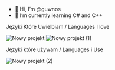 - 👋 Hi, I’m @guwnos
- 🌱 I’m currently learning C# and C++

Języki Które Uwielbiam / Languages I love




![Nowy projekt](https://user-images.githubusercontent.com/62306123/148421685-82e1e0d0-88e3-4a0b-8188-a7022331f292.png)          ![Nowy projekt (1)](https://user-images.githubusercontent.com/62306123/148421997-e25ce163-e3fc-4da3-8338-14c2502dac75.png)

Języki które używam / Languages i Use



![Nowy projekt (2)](https://user-images.githubusercontent.com/62306123/148422360-99699081-92a1-42f4-9873-5d01d27866a4.png)
